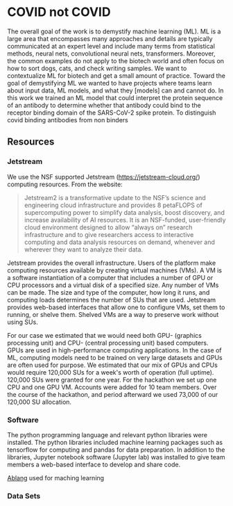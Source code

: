 # COVID not COVID

The overall goal of the work is to demystify machine learning (ML). ML is a large area that encompasses many approaches and details are typically communicated at an expert level and include many terms from statistical methods, neural nets, convolutional neural nets, transformers.  Moreover, the common examples do not apply to the biotech world and often focus on how to sort dogs, cats, and check writing samples. We want to contextualize ML for biotech and get a small amount of practice. Toward the goal of demystifying ML we wanted to have projects where teams learn about input data, ML models, and what they [models] can and cannot do. In this work we trained an ML model that could interpret the protein sequence of an antibody to determine whether that antibody could bind to the receptor binding domain of the SARS-CoV-2 spike protein. To distinguish covid binding antibodies from non binders

## Resources
### Jetstream
We use the NSF supported Jetstream (https://jetstream-cloud.org/) computing resources. From the website: 
> Jetstream2 is a transformative update to the NSF’s science and engineering cloud infrastructure and provides 8 petaFLOPS of supercomputing power to simplify data analysis, boost discovery, and increase availability of AI resources. It is an NSF-funded, user-friendly cloud environment designed to allow “always on” research infrastructure and to give researchers access to interactive computing and data analysis resources on demand, whenever and wherever they want to analyze their data.

Jetstream provides the overall infrastructure. Users of the platform make computing resources available by creating virtual machines (VMs). A VM is a software instantiation of a computer that includes a number of GPU or CPU processors and a virtual disk of a specified size. Any number of VMs can be made. The size and type of the computer, how long it runs, and computing loads determines the number of SUs that are used. Jetstream provides web-based interfaces that allow one to configure VMs, set them to running, or shelve them. Shelved VMs are a way to preserve work without using SUs. 

For our case we estimated that we would need both GPU- (graphics processing unit) and CPU- (central processing unit) based computers. GPUs are used in high-performance computing applications. In the case of ML, computing models need to be trained on very large datasets and GPUs are often used for purpose. We estimated that our mix of GPUs and CPUs would require 120,000 SUs for a week's worth of operation (full uptime). 120,000 SUs were granted for one year. For the hackathon we set up one CPU and one GPU VM. Accounts were added for 10 team members. Over the course of the hackathon, and period afterward we used 73,000 of our 120,000 SU allocation.  

### Software
The python programming language and relevant python libraries were installed. The python libraries included machine learning packages such as tensorflow for computing and pandas for data preparation. In addition to the libraries, Jupyter notebook software (Jupyter lab) was installed to give team members a web-based interface to develop and share code. 

[Ablang](/oxpig/AbLangwas) used for maching learning 
### Data Sets

